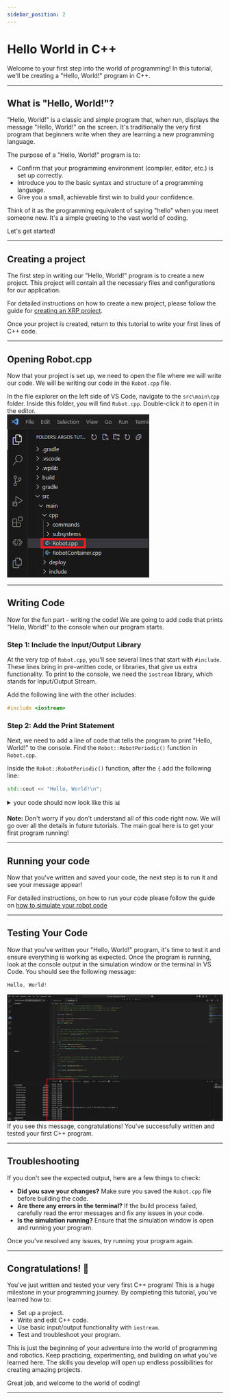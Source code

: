 ```yaml
---
sidebar_position: 2
---
```


# Hello World in C++

Welcome to your first step into the world of programming! In this tutorial, we'll be creating a "Hello, World!" program in C++.

---

## What is "Hello, World!"?

"Hello, World!" is a classic and simple program that, when run, displays the message "Hello, World!" on the screen. It's traditionally the very first program that beginners write when they are learning a new programming language.

The purpose of a "Hello, World!" program is to:
-   Confirm that your programming environment (compiler, editor, etc.) is set up correctly.
-   Introduce you to the basic syntax and structure of a programming language.
-   Give you a small, achievable first win to build your confidence.

Think of it as the programming equivalent of saying "hello" when you meet someone new. It's a simple greeting to the vast world of coding.

Let's get started!

---

## Creating a project
The first step in writing our "Hello, World!" program is to create a new project. This project will contain all the necessary files and configurations for our application.

For detailed instructions on how to create a new project, please follow the guide for [creating an XRP project](../../XRP_Docs/03_XRP_project/index.md).

Once your project is created, return to this tutorial to write your first lines of C++ code.

---

## Opening Robot.cpp
Now that your project is set up, we need to open the file where we will write our code. We will be writing our code in the `Robot.cpp` file.

In the file explorer on the left side of VS Code, navigate to the `src\main\cpp` folder. Inside this folder, you will find `Robot.cpp`. Double-click it to open it in the editor.  
![Robot.cpp](Robot_CPP_Location.png)

---

## Writing Code
Now for the fun part - writing the code! We are going to add code that prints "Hello, World!" to the console when our program starts.

### Step 1: Include the Input/Output Library

At the very top of `Robot.cpp`, you'll see several lines that start with `#include`. These lines bring in pre-written code, or libraries, that give us extra functionality. To print to the console, we need the `iostream` library, which stands for Input/Output Stream.

Add the following line with the other includes:
```cpp
#include <iostream>
```

### Step 2: Add the Print Statement

Next, we need to add a line of code that tells the program to print "Hello, World!" to the console. Find the `Robot::RobotPeriodic()` function in `Robot.cpp`.

Inside the `Robot::RobotPeriodic()` function, after the  `{` add the following line:

```cpp
std::cout << "Hello, World!\n";
```
<details>
<summary> your code should now look like this  📊</summary>
    ```cpp
    // Copyright (c) FIRST and other WPILib contributors.
    // Open Source Software; you can modify and/or share it under the terms of
    // the WPILib BSD license file in the root directory of this project.

    #include "Robot.h"

    #include <frc2/command/CommandScheduler.h>

    #include <iostream>

    Robot::Robot() {}

    /**
    * This function is called every 20 ms, no matter the mode. Use
    * this for items like diagnostics that you want to run during disabled,
    * autonomous, teleoperated and test.
    *
    * <p> This runs after the mode specific periodic functions, but before
    * LiveWindow and SmartDashboard integrated updating.
    */
    void Robot::RobotPeriodic() {
    frc2::CommandScheduler::GetInstance().Run();

        std::cout << "Hello, World!\n";
    }
    ```
</details>

**Note:** Don't worry if you don't understand all of this code right now. We will go over all the details in future tutorials. The main goal here is to get your first program running!

---

## Running your code
Now that you've written and saved your code, the next step is to run it and see your message appear!

For detailed instructions, on how to run your code please follow the guide on [how to simulate your robot code](<../../WPILib_VS CodeDocs/04_Simulate Robot Code/index.md>)

---

## Testing Your Code

Now that you've written your "Hello, World!" program, it's time to test it and ensure everything is working as expected. Once the program is running, look at the console output in the simulation window or the terminal in VS Code. You should see the following message:

```cpp
Hello, World!
```
![Hello World](Term_Hello_Worlds.png)
If you see this message, congratulations! You've successfully written and tested your first C++ program.

---

## Troubleshooting

If you don't see the expected output, here are a few things to check:

- **Did you save your changes?** Make sure you saved the `Robot.cpp` file before building the code.
- **Are there any errors in the terminal?** If the build process failed, carefully read the error messages and fix any issues in your code.
- **Is the simulation running?** Ensure that the simulation window is open and running your program.

Once you've resolved any issues, try running your program again.

---

## Congratulations! 🎉

You've just written and tested your very first C++ program! This is a huge milestone in your programming journey. By completing this tutorial, you've learned how to:

- Set up a project.
- Write and edit C++ code.
- Use basic input/output functionality with `iostream`.
- Test and troubleshoot your program.

This is just the beginning of your adventure into the world of programming and robotics. Keep practicing, experimenting, and building on what you've learned here. The skills you develop will open up endless possibilities for creating amazing projects.

Great job, and welcome to the world of coding!

---

